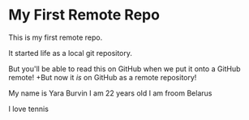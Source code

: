 # My First Remote Repo

This is my first remote repo.

It started life as a local git repository.

But you'll be able to read this on GitHub when we put it onto a GitHub remote!
+But now it *is* on GitHub as a remote repository!

My name is Yara Burvin
I am 22 years old
I am froom Belarus

I love tennis

